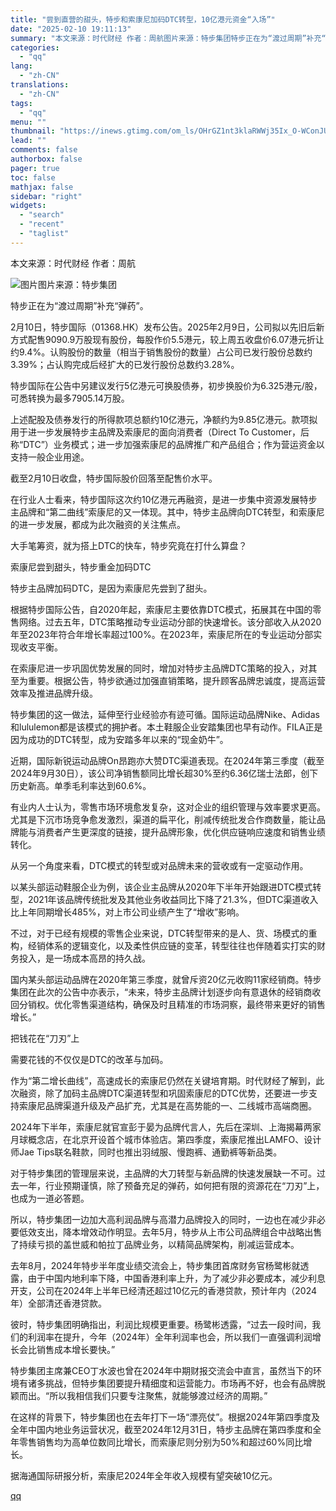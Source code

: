```yaml
---
title: "尝到直营的甜头，特步和索康尼加码DTC转型，10亿港元资金“入场”"
date: "2025-02-10 19:11:13"
summary: "本文来源：时代财经 作者：周航图片来源：特步集团特步正在为“渡过周期”补充“弹药”。2月10日，特步..."
categories:
  - "qq"
lang:
  - "zh-CN"
translations:
  - "zh-CN"
tags:
  - "qq"
menu: ""
thumbnail: "https://inews.gtimg.com/om_ls/OHrGZ1nt3klaRWWj35Ix_O-WConJU0R6S-30MSiZY7nOAAA_640360/0"
lead: ""
comments: false
authorbox: false
pager: true
toc: false
mathjax: false
sidebar: "right"
widgets:
  - "search"
  - "recent"
  - "taglist"
---
```


本文来源：时代财经 作者：周航

![图片](https://inews.gtimg.com/om_bt/Ob0HuD2yRgLTMuPMhuLdxfiOVL1AkcqnDRb1p_cJcbwYQAA/641)图片来源：特步集团

特步正在为“渡过周期”补充“弹药”。

2月10日，特步国际（01368.HK）发布公告。2025年2月9日，公司拟以先旧后新方式配售9090.9万股现有股份，每股作价5.5港元，较上周五收盘价6.07港元折让约9.4%。认购股份的数量（相当于销售股份的数量）占公司已发行股份总数约3.39%；占认购完成后经扩大的已发行股份总数约3.28%。

特步国际在公告中另建议发行5亿港元可换股债券，初步换股价为6.325港元/股，可悉转换为最多7905.14万股。

上述配股及债券发行的所得款项总额约10亿港元，净额约为9.85亿港元。款项拟用于进一步发展特步主品牌及索康尼的面向消费者（Direct To Customer，后称“DTC”）业务模式；进一步加强索康尼的品牌推广和产品组合；作为营运资金以支持一般企业用途。

截至2月10日收盘，特步国际股价回落至配售价水平。

在行业人士看来，特步国际这次约10亿港元再融资，是进一步集中资源发展特步主品牌和“第二曲线”索康尼的又一体现。其中，特步主品牌向DTC转型，和索康尼的进一步发展，都成为此次融资的关注焦点。

大手笔筹资，就为搭上DTC的快车，特步究竟在打什么算盘？

索康尼尝到甜头，特步重金加码DTC

特步主品牌加码DTC，是因为索康尼先尝到了甜头。

根据特步国际公告，自2020年起，索康尼主要依靠DTC模式，拓展其在中国的零售网络。过去五年，DTC策略推动专业运动分部的快速增长。该分部收入从2020年至2023年符合年增长率超过100%。在2023年，索康尼所在的专业运动分部实现收支平衡。

在索康尼进一步巩固优势发展的同时，增加对特步主品牌DTC策略的投入，对其至为重要。根据公告，特步欲通过加强直销策略，提升顾客品牌忠诚度，提高运营效率及推进品牌升级。

特步集团的这一做法，延伸至行业经验亦有迹可循。国际运动品牌Nike、Adidas和lululemon都是该模式的拥护者。本土鞋服企业安踏集团也早有动作。FILA正是因为成功的DTC转型，成为安踏多年以来的“现金奶牛”。

近期，国际新锐运动品牌On昂跑亦大赞DTC渠道表现。在2024年第三季度（截至2024年9月30日），该公司净销售额同比增长超30%至约6.36亿瑞士法郎，创下历史新高。单季毛利率达到60.6%。

有业内人士认为，零售市场环境愈发复杂，这对企业的组织管理与效率要求更高。尤其是下沉市场竞争愈发激烈，渠道的扁平化，削减传统批发合作商数量，能让品牌能与消费者产生更深度的链接，提升品牌形象，优化供应链响应速度和销售业绩转化。

从另一个角度来看，DTC模式的转型或对品牌未来的营收或有一定驱动作用。

以某头部运动鞋服企业为例，该企业主品牌从2020年下半年开始跟进DTC模式转型，2021年该品牌传统批发及其他业务收益同比下降了21.3%，但DTC渠道收入比上年同期增长485%，对上市公司业绩产生了“增收”影响。

不过，对于已经有规模的零售企业来说，DTC转型带来的是人、货、场模式的重构，经销体系的逻辑变化，以及柔性供应链的变革，转型往往也伴随着实打实的财务投入，是一场成本高昂的持久战。

国内某头部运动品牌在2020年第三季度，就曾斥资20亿元收购11家经销商。特步集团在此次的公告中亦表示，“未来，特步主品牌计划逐步向有意退休的经销商收回分销权。优化零售渠道结构，确保及时且精准的市场洞察，最终带来更好的销售增长。”

把钱花在“刀刃”上

需要花钱的不仅仅是DTC的改革与加码。

作为“第二增长曲线”，高速成长的索康尼仍然在关键培育期。时代财经了解到，此次融资，除了加码主品牌DTC渠道转型和巩固索康尼的DTC优势，还要进一步支持索康尼品牌渠道升级及产品扩充，尤其是在高势能的一、二线城市高端商圈。

2024年下半年，索康尼就官宣彭于晏为品牌代言人，先后在深圳、上海揭幕两家月球概念店，在北京开设首个城市体验店。第四季度，索康尼推出LAMFO、设计师Jae Tips联名鞋款，同时也推出羽绒服、慢跑裤、通勤裤等新品类。

对于特步集团的管理层来说，主品牌的大刀转型与新品牌的快速发展缺一不可。过去一年，行业预期谨慎，除了预备充足的弹药，如何把有限的资源花在“刀刃”上，也成为一道必答题。

所以，特步集团一边加大高利润品牌与高潜力品牌投入的同时，一边也在减少非必要低效支出，降本增效动作明显。去年5月，特步从上市公司品牌组合中战略出售了持续亏损的盖世威和帕拉丁品牌业务，以精简品牌架构，削减运营成本。

去年8月，2024年特步半年度业绩交流会上，特步集团首席财务官杨鹭彬就透露，由于中国内地利率下降，中国香港利率上升，为了减少非必要成本，减少利息开支，公司在2024年上半年已经清还超过10亿元的香港贷款，预计年内（2024年）全部清还香港贷款。

彼时，特步集团明确指出，利润比规模更重要。杨鹭彬透露，“过去一段时间，我们的利润率在提升，今年（2024年）全年利润率也会，所以我们一直强调利润增长会比销售成本增长要快。”

特步集团主席兼CEO丁水波也曾在2024年中期财报交流会中直言，虽然当下的环境有诸多挑战，但特步集团要提升精细度和运营能力。市场再不好，也会有品牌脱颖而出。“所以我相信我们只要专注聚焦，就能够渡过经济的周期。”

在这样的背景下，特步集团也在去年打下一场“漂亮仗”。根据2024年第四季度及全年中国内地业务运营状况，截至2024年12月31日，特步主品牌在第四季度和全年零售销售均为高单位数同比增长，而索康尼则分别为50%和超过60%同比增长。

据海通国际研报分析，索康尼2024年全年收入规模有望突破10亿元。

[qq](https://new.qq.com/rain/a/20250210A07HYC00)
